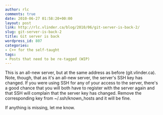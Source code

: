 ```yaml
---
author: rlc
comments: true
date: 2010-06-27 01:58:20+00:00
layout: post
link: http://rlc.vlinder.ca/blog/2010/06/git-server-is-back-2/
slug: git-server-is-back-2
title: Git server is back
wordpress_id: 807
categories:
- C++ for the self-taught
tags:
- Posts that need to be re-tagged (WIP)
---
```


This is an all-new server, but at the same address as before (git.vlinder.ca). Note, though, that as it's an all-new server, the server's SSH key has changed. If you were using SSH for any of your access to the server, there's a good chance that you will both have to register with the server again and that SSH will complain that the server key has changed. Remove the corresponding key from ~/.ssh/known_hosts and it will be fine.

If anything is missing, let me know.
